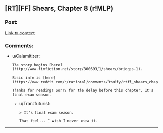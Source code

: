 ## [RT][FF] Shears, Chapter 8 (r!MLP)

### Post:

[Link to content](http://www.fimfiction.net/story/300693/8/shears/bridges-8)

### Comments:

- u/Calamitizer:
  ```
  The story begins [here](http://www.fimfiction.net/story/300693/1/shears/bridges-1).

  Basic info is [here](https://www.reddit.com/r/rational/comments/3te0fy/rtff_shears_chapter_1_rmlp/cx5d65r).

  Thanks for reading! Sorry for the delay before this chapter. It's final exam season.
  ```

  - u/Transfuturist:
    ```
    > It's final exam season.

    That feel... I wish I never knew it.
    ```

---

